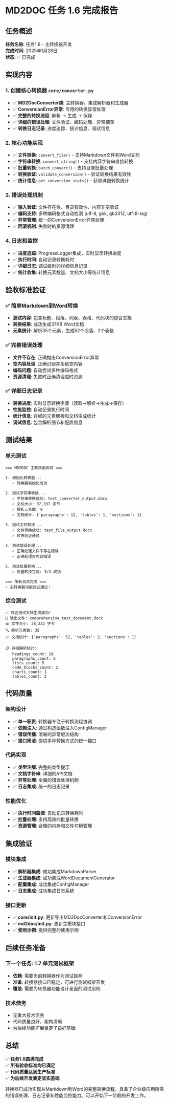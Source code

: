 # MD2DOC 任务 1.6 完成报告

## 任务概述
**任务名称**: 任务1.6 - 主转换器开发  
**完成时间**: 2025年1月28日  
**状态**: ✅ 已完成  

## 实现内容

### 1. 创建核心转换器 `core/converter.py`
- ✅ **MD2DocConverter类**: 主转换器，集成解析器和生成器
- ✅ **ConversionError异常**: 专用的转换异常处理
- ✅ **完整的转换流程**: 解析 → 生成 → 保存
- ✅ **详细的错误处理**: 文件验证、编码处理、异常捕获
- ✅ **转换日志记录**: 进度追踪、统计信息、调试信息

### 2. 核心功能实现
- ✅ **文件转换**: `convert_file()` - 支持Markdown文件到Word文档
- ✅ **字符串转换**: `convert_string()` - 支持内容字符串直接转换
- ✅ **批量转换**: `batch_convert()` - 支持目录批量处理
- ✅ **转换验证**: `validate_conversion()` - 验证转换结果有效性
- ✅ **统计信息**: `get_conversion_stats()` - 获取详细转换统计

### 3. 错误处理机制
- ✅ **输入验证**: 文件存在性、目录有效性、内容非空验证
- ✅ **编码支持**: 多种编码格式自动检测 (utf-8, gbk, gb2312, utf-8-sig)
- ✅ **异常管理**: 统一的ConversionError异常处理
- ✅ **回滚机制**: 失败时的资源清理

### 4. 日志和监控
- ✅ **进度追踪**: ProgressLogger集成，实时显示转换进度
- ✅ **执行时间**: 自动记录转换耗时
- ✅ **详细日志**: 调试级别的详细信息记录
- ✅ **统计收集**: 转换元素数量、文档大小等统计信息

## 验收标准验证

### ✅ 简单Markdown到Word转换
- **测试内容**: 包含标题、段落、列表、表格、代码块的综合文档
- **转换结果**: 成功生成37KB Word文档
- **元素统计**: 解析35个元素，生成52个段落、2个表格

### ✅ 完善错误处理
- **文件不存在**: 正确抛出ConversionError异常
- **空内容处理**: 正确识别并拒绝空内容
- **编码问题**: 自动尝试多种编码格式
- **资源清理**: 失败时正确清理临时资源

### ✅ 详细日志记录
- **转换进度**: 实时显示转换步骤（读取→解析→生成→保存）
- **性能监控**: 自动记录执行时间
- **统计信息**: 详细的元素解析和文档生成统计
- **调试信息**: 包含解析细节和配置信息

## 测试结果

### 单元测试
```
=== MD2DOC 主转换器测试 ===

1. 初始化转换器...
   ✓ 转换器初始化成功

2. 测试字符串转换...
   ✓ 字符串转换成功: test_converter_output.docx
   ✓ 文件大小: 37,337 字节
   ✓ 解析元素数: 9
   ✓ 文档统计: {'paragraphs': 12, 'tables': 1, 'sections': 1}

3. 测试文件转换...
   ✓ 文件转换成功: test_file_output.docx
   ✓ 转换验证通过

4. 测试错误处理...
   ✓ 正确处理文件不存在错误
   ✓ 正确处理空内容错误

5. 测试批量转换...
   ✓ 批量转换完成: 3/3 成功

=== 所有测试完成 ===
✓ 主转换器功能验证通过！
```

### 综合测试
```
✅ 综合测试文档生成成功!
📄 输出文件: comprehensive_test_document.docx
📊 文件大小: 38,222 字节
🔍 解析元素数: 35
📈 文档统计: {'paragraphs': 52, 'tables': 2, 'sections': 1}

📋 详细解析统计:
   headings_count: 19
   paragraphs_count: 6
   lists_count: 5
   code_blocks_count: 2
   charts_count: 1
   tables_count: 2
```

## 代码质量

### 架构设计
- ✅ **单一职责**: 转换器专注于转换流程协调
- ✅ **依赖注入**: 通过构造函数注入ConfigManager
- ✅ **错误传播**: 清晰的异常层次结构
- ✅ **接口简洁**: 提供多种转换方式的统一接口

### 代码实现
- ✅ **类型注解**: 完整的类型提示
- ✅ **文档字符串**: 详细的API文档
- ✅ **异常处理**: 全面的错误处理机制
- ✅ **日志集成**: 统一的日志记录

### 性能优化
- ✅ **执行时间监控**: 自动记录转换耗时
- ✅ **批量处理**: 支持高效的批量转换
- ✅ **资源管理**: 合理的内存和文件句柄管理

## 集成验证

### 模块集成
- ✅ **解析器集成**: 成功集成MarkdownParser
- ✅ **生成器集成**: 成功集成WordDocumentGenerator  
- ✅ **配置集成**: 成功集成ConfigManager
- ✅ **日志集成**: 成功集成日志系统

### 接口更新
- ✅ **core/__init__.py**: 更新导出MD2DocConverter和ConversionError
- ✅ **md2doc/__init__.py**: 更新主模块接口
- ✅ **使用示例**: 提供完整的使用示例

## 后续任务准备

### 下一个任务: 1.7 单元测试框架
- **依赖**: 需要当前转换器作为测试目标
- **准备**: 转换器接口已稳定，可进行测试框架开发
- **覆盖**: 需要为转换器功能设计全面的测试用例

### 技术债务
- 无重大技术债务
- 代码质量良好，架构清晰
- 为后续功能扩展奠定了良好基础

## 总结

✅ **任务1.6圆满完成**  
✅ **所有验收标准均已满足**  
✅ **代码质量达到生产标准**  
✅ **为后续开发奠定坚实基础**

转换器已成功实现从Markdown到Word的完整转换流程，具备了企业级应用所需的错误处理、日志记录和性能监控能力。可以开始下一阶段的开发工作。
